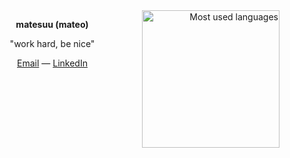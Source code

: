 <a href="https://github-readme-stats.vercel.app/api/top-langs/?username=matesuu&hide=html,ruby,roff&langs_count=10&layout=compact&theme=dark&hide_border=true&bg_color=0D1117" align="right">
  <img src="https://github-readme-stats.vercel.app/api/top-langs/?username=matesuu&hide=html,ruby,roff&langs_count=10&layout=compact&theme=dark&hide_border=true&bg_color=0D1117" height="220px" align="right" alt="Most used languages">
</a>

<p align="center"><strong>matesuu (mateo)</strong></p>

<p align="center">
  "work hard, be nice"
</p>

<p align="center">
  <a href="mailto:aladomateo@gmail.com">Email</a> —
  <a href="https://linkedin.com/in/mateoalado">LinkedIn</a>
</p>
